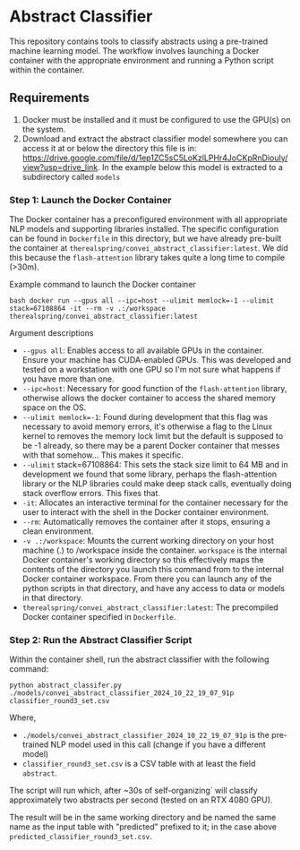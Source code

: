 # Abstract Classifier

This repository contains tools to classify abstracts using a pre-trained machine learning model. The workflow involves launching a Docker container with the appropriate environment and running a Python script within the container.

## Requirements

1) Docker must be installed and it must be configured to use the GPU(s) on the system.
2) Download and extract the abstract classifier model somewhere you can access it at or below the directory this file is in: https://drive.google.com/file/d/1ep1ZC5sC5LoKzlLPHr4JoCKpRnDiouIy/view?usp=drive_link. In the example below this model is extracted to a subdirectory called `models`

### Step 1: Launch the Docker Container

The Docker container has a preconfigured environment with all appropriate NLP models and supporting libraries installed. The specific configuration can be found in `Dockerfile` in this directory, but we have already pre-built the container at `therealspring/convei_abstract_classifier:latest`. We did this because the `flash-attention` library takes quite a long time to compile (>30m).

Example command to launch the Docker container

`bash
docker run --gpus all --ipc=host --ulimit memlock=-1 --ulimit stack=67108864 -it --rm -v .:/workspace therealspring/convei_abstract_classifier:latest`

Argument descriptions

* `--gpus all`: Enables access to all available GPUs in the container. Ensure your machine has CUDA-enabled GPUs. This was developed and tested on a workstation with one GPU so I'm not sure what happens if you have more than one.
* `--ipc=host`: Necessary for good function of the `flash-attention` library, otherwise allows the docker container to access the shared memory space on the OS.
* `--ulimit memlock=-1`: Found during development that this flag was necessary to avoid memory errors, it's otherwise a flag to the Linux kernel to removes the memory lock limit but the default is supposed to be -1 already, so there may be a parent Docker container that messes with that somehow... This makes it specific.
* `--ulimit` stack=67108864: This sets the stack size limit to 64 MB and in development we found that some library, perhaps the flash-attention library or the NLP libraries could make deep stack calls, eventually doing stack overflow errors. This fixes that.
* `-it`: Allocates an interactive terminal for the container necessary for the user to interact with the shell in the Docker container environment.
* `--rm`: Automatically removes the container after it stops, ensuring a clean environment.
* `-v .:/workspace`: Mounts the current working directory on your host machine (.) to /workspace inside the container. `workspace` is the internal Docker container's working directory so this effectively maps the contents of the directory you launch this command from to the internal Docker container workspace. From there you can launch any of the python scripts in that directory, and have any access to data or models in that directory.
* `therealspring/convei_abstract_classifier:latest`: The precompiled Docker container specified in `Dockerfile`.

### Step 2: Run the Abstract Classifier Script

Within the container shell, run the abstract classifier with the following command:

`python abstract_classifer.py ./models/convei_abstract_classifier_2024_10_22_19_07_91p classifier_round3_set.csv`

Where,

* `./models/convei_abstract_classifier_2024_10_22_19_07_91p` is the pre-trained NLP model used in this call (change if you have a different model)
* `classifier_round3_set.csv` is a CSV table with at least the field `abstract`.

The script will run which, after ~30s of self-organizing` will classify approximately two abstracts per second (tested on an RTX 4080 GPU).

The result will be in the same working directory and be named the same name as the input table with "predicted" prefixed to it; in the case above `predicted_classifier_round3_set.csv`.

